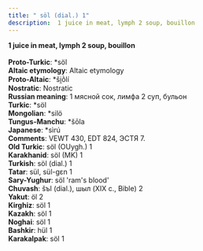 ```yaml
---
title: " söl (dial.) 1"
description:  1 juice in meat, lymph 2 soup, bouillon
---
```

<strong> 1 juice in meat, lymph 2 soup, bouillon</strong><br><br>
<strong>Proto-Turkic</strong>:  *söl<br>
<strong>Altaic etymology</strong>:  Altaic etymology<br>
<strong> Proto-Altaic</strong>:  *ši̯ṑlí<br>
<strong>Nostratic</strong>:  Nostratic<br>
<strong>Russian meaning</strong>:  1 мясной сок, лимфа 2 суп, бульон<br>
<strong>Turkic</strong>:  *söl<br>
<strong>Mongolian</strong>:  *silö<br>
<strong>Tungus-Manchu</strong>:  *šōla<br>
<strong>Japanese</strong>:  *sìrú<br>
<strong>Comments</strong>:  VEWT 430, EDT 824, ЭСТЯ 7.<br>
<strong>Old Turkic</strong>:  söl (OUygh.) 1<br>
<strong>Karakhanid</strong>:  söl (MK) 1<br>
<strong>Turkish</strong>:  söl (dial.) 1<br>
<strong>Tatar</strong>:  sül, sül-gɛn 1<br>
<strong>Sary-Yughur</strong>:  söl 'ram's blood'<br>
<strong>Chuvash</strong>:  šъl (dial.), шыл (XIX c., Bible) 2<br>
<strong>Yakut</strong>:  öl 2<br>
<strong>Kirghiz</strong>:  söl 1<br>
<strong>Kazakh</strong>:  söl 1<br>
<strong>Noghai</strong>:  söl 1<br>
<strong>Bashkir</strong>:  hül 1<br>
<strong>Karakalpak</strong>:  söl 1<br>


